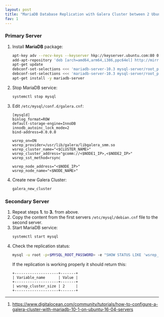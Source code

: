```yaml
---
layout: post
title: "MariaDB Database Replication with Galera Cluster between 2 Ubuntu Servers"
fav: 1
---
```


### Primary Server
1. Install **MariaDB** package:
   ```bash 
   apt-key adv --recv-keys --keyserver hkp://keyserver.ubuntu.com:80 0xF1656F24C74CD1D8
   add-apt-repository 'deb [arch=amd64,arm64,i386,ppc64el] http://mirror.netcologne.de/mariadb/repo/10.3/ubuntu xenial main'
   apt-get update
   debconf-set-selections <<< 'mariadb-server-10.3 mysql-server/root_password password <$MYSQL_ROOT_PASSWORD>'
   debconf-set-selections <<< 'mariadb-server-10.3 mysql-server/root_password_again password <$MYSQL_ROOT_PASSWORD>'
   apt-get install -y mariadb-server
   ```
2. Stop MariaDB service:
   ```bash
   systemctl stop mysql
   ```
3. Edit `/etc/mysql/conf.d/galera.cnf`:
   ```
   [mysqld]
   binlog_format=ROW
   default-storage-engine=InnoDB
   innodb_autoinc_lock_mode=2
   bind-address=0.0.0.0
   
   wsrep_on=ON
   wsrep_provider=/usr/lib/galera/libgalera_smm.so
   wsrep_cluster_name="<$CLUSTER_NAME>"
   wsrep_cluster_address="gcomm://<$NODE1_IP>,<$NODE2_IP>"
   wsrep_sst_method=rsync
   
   wsrep_node_address="<$NODE_IP>"
   wsrep_node_name="<$NODE_NAME>"
   ```
4. Create new Galera Cluster:
   ```bash
   galera_new_cluster
   ```

### Secondary Server
1. Repeat steps **1.** to **3.** from above.
2. Copy the content from the first servers `/etc/mysql/debian.cnf` file to the second server.
3. Start MariaDB service:
   ```bash
   systemctl start mysql
   ```
4. Check the replication status:
   ```bash
   mysql -u root -p<$MYSQL_ROOT_PASSWORD> -e "SHOW STATUS LIKE 'wsrep_cluster_size'"
   ```
   If the replication is working properly it should return this:
   ```
   +--------------------+-------+
   | Variable_name      | Value |
   +--------------------+-------+
   | wsrep_cluster_size | 2     |
   +--------------------+-------+
   ```

---
1. <https://www.digitalocean.com/community/tutorials/how-to-configure-a-galera-cluster-with-mariadb-10-1-on-ubuntu-16-04-servers>
